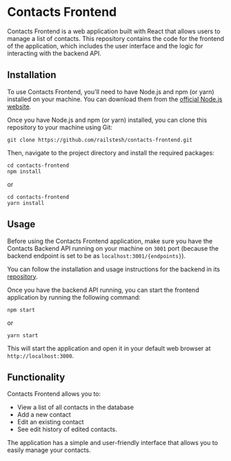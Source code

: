 # Contacts Frontend

Contacts Frontend is a web application built with React that allows users to manage a list of contacts. This repository contains the code for the frontend of the application, which includes the user interface and the logic for interacting with the backend API.

## Installation

To use Contacts Frontend, you'll need to have Node.js and npm (or yarn) installed on your machine. You can download them from the [official Node.js website](https://nodejs.org/).

Once you have Node.js and npm (or yarn) installed, you can clone this repository to your machine using Git:

```
git clone https://github.com/railstesh/contacts-frontend.git
```

Then, navigate to the project directory and install the required packages:

```
cd contacts-frontend
npm install
```

or

```
cd contacts-frontend
yarn install
```

## Usage

Before using the Contacts Frontend application, make sure you have the Contacts Backend API running on your machine on `3001` port (because the backend endpoint is set to be as `localhost:3001/{endpoints}`).

You can follow the installation and usage instructions for the backend in its [repository](https://github.com/railstesh/contacts-backend).

Once you have the backend API running, you can start the frontend application by running the following command:

```
npm start
```

or

```
yarn start
```

This will start the application and open it in your default web browser at `http://localhost:3000`.

## Functionality

Contacts Frontend allows you to:

- View a list of all contacts in the database
- Add a new contact
- Edit an existing contact
- See edit history of edited contacts.

The application has a simple and user-friendly interface that allows you to easily manage your contacts.
